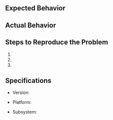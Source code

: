 ## Expected Behavior


## Actual Behavior


## Steps to Reproduce the Problem

  1.
  1.
  1.

## Specifications

  - Version:
  - Platform:

  - Subsystem:
